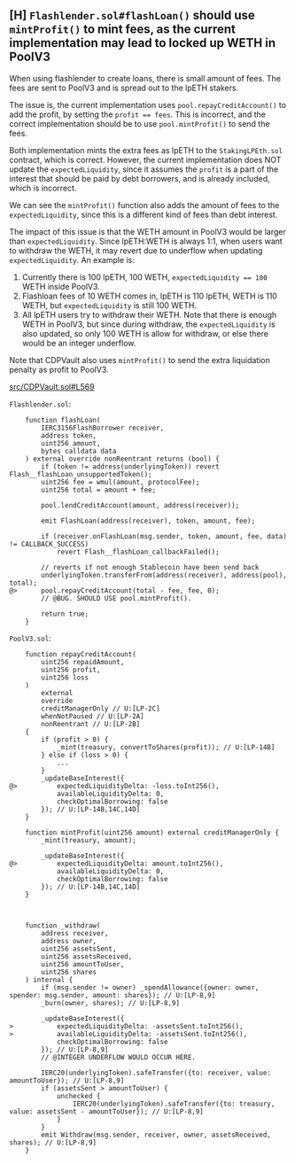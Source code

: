 ## [H] `Flashlender.sol#flashLoan()` should use `mintProfit()` to mint fees, as the current implementation may lead to locked up WETH in PoolV3

When using flashlender to create loans, there is small amount of fees. The fees are sent to PoolV3 and is spread out to the lpETH stakers.

The issue is, the current implementation uses `pool.repayCreditAccount()` to add the profit, by setting the `profit == fees`. This is incorrect, and the correct implementation should be to use `pool.mintProfit()` to send the fees.

Both implementation mints the extra fees as lpETH to the `StakingLPEth.sol` contract, which is correct. However, the current implementation does NOT update the `expectedLiquidity`, since it assumes the `profit` is a part of the interest that should be paid by debt borrowers, and is already included, which is incorrect.

We can see the `mintProfit()` function also adds the amount of fees to the `expectedLiquidity`, since this is a different kind of fees than debt interest.

The impact of this issue is that the WETH amount in PoolV3 would be larger than `expectedLiquidity`. Since lpETH:WETH is always 1:1, when users want to withdraw the WETH, it may revert due to underflow when updating `expectedLiquidity`. An example is:

1. Currently there is 100 lpETH, 100 WETH, `expectedLiquidity == 100` WETH inside PoolV3.
2. Flashloan fees of 10 WETH comes in, lpETH is 110 lpETH, WETH is 110 WETH, but `expectedLiquidity` is still 100 WETH.
3. All lpETH users try to withdraw their WETH. Note that there is enough WETH in PoolV3, but since during withdraw, the `expectedLiquidity` is also updated, so only 100 WETH is allow for withdraw, or else there would be an integer underflow.

Note that CDPVault also uses `mintProfit()` to send the extra liquidation penalty as profit to PoolV3.

[src/CDPVault.sol#L569](repos/2024-07-loopfi/src/CDPVault.sol#L569)

`Flashlender.sol`:

```solidity
    function flashLoan(
        IERC3156FlashBorrower receiver,
        address token,
        uint256 amount,
        bytes calldata data
    ) external override nonReentrant returns (bool) {
        if (token != address(underlyingToken)) revert Flash__flashLoan_unsupportedToken();
        uint256 fee = wmul(amount, protocolFee);
        uint256 total = amount + fee;

        pool.lendCreditAccount(amount, address(receiver));

        emit FlashLoan(address(receiver), token, amount, fee);

        if (receiver.onFlashLoan(msg.sender, token, amount, fee, data) != CALLBACK_SUCCESS)
            revert Flash__flashLoan_callbackFailed();

        // reverts if not enough Stablecoin have been send back
        underlyingToken.transferFrom(address(receiver), address(pool), total);
@>      pool.repayCreditAccount(total - fee, fee, 0);
        // @BUG. SHOULD USE pool.mintProfit().

        return true;
    }
```

`PoolV3.sol`:

```solidity
    function repayCreditAccount(
        uint256 repaidAmount,
        uint256 profit,
        uint256 loss
    )
        external
        override
        creditManagerOnly // U:[LP-2C]
        whenNotPaused // U:[LP-2A]
        nonReentrant // U:[LP-2B]
    {
        if (profit > 0) {
            _mint(treasury, convertToShares(profit)); // U:[LP-14B]
        } else if (loss > 0) {
            ...
        }
        _updateBaseInterest({
@>          expectedLiquidityDelta: -loss.toInt256(),
            availableLiquidityDelta: 0,
            checkOptimalBorrowing: false
        }); // U:[LP-14B,14C,14D]
    }

    function mintProfit(uint256 amount) external creditManagerOnly {
        _mint(treasury, amount);

        _updateBaseInterest({
@>          expectedLiquidityDelta: amount.toInt256(),
            availableLiquidityDelta: 0,
            checkOptimalBorrowing: false
        }); // U:[LP-14B,14C,14D]
    }



    function _withdraw(
        address receiver,
        address owner,
        uint256 assetsSent,
        uint256 assetsReceived,
        uint256 amountToUser,
        uint256 shares
    ) internal {
        if (msg.sender != owner) _spendAllowance({owner: owner, spender: msg.sender, amount: shares}); // U:[LP-8,9]
        _burn(owner, shares); // U:[LP-8,9]

        _updateBaseInterest({
>           expectedLiquidityDelta: -assetsSent.toInt256(),
>           availableLiquidityDelta: -assetsSent.toInt256(),
            checkOptimalBorrowing: false
        }); // U:[LP-8,9]
        // @INTEGER UNDERFLOW WOULD OCCUR HERE.

        IERC20(underlyingToken).safeTransfer({to: receiver, value: amountToUser}); // U:[LP-8,9]
        if (assetsSent > amountToUser) {
            unchecked {
                IERC20(underlyingToken).safeTransfer({to: treasury, value: assetsSent - amountToUser}); // U:[LP-8,9]
            }
        }
        emit Withdraw(msg.sender, receiver, owner, assetsReceived, shares); // U:[LP-8,9]
    }
```




